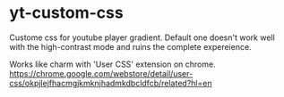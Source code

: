 # yt-custom-css
Custome css for youtube player gradient. Default one doesn't work well with the high-contrast mode and ruins the complete expereience.

Works like charm with 'User CSS' extension on chrome. https://chrome.google.com/webstore/detail/user-css/okpjlejfhacmgjkmknjhadmkdbcldfcb/related?hl=en
